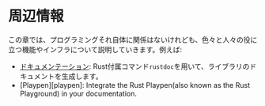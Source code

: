 <!--
# Meta
-->
# 周辺情報

<!--
Some topics aren't exactly relevant to how you program but provide you
tooling or infrastructure support which just makes things better for
everyone. These topics include:
-->
この章では、プログラミングそれ自体に関係はないけれども、色々と人々の役に立つ機能やインフラについて説明していきます。例えば:

<!--
- [Documentation][doc]: Generate library documentation for users via the included
  `rustdoc`.
- [Playground][playground]: Integrate the Rust Playground in your documentation.
-->
- [ドキュメンテーション][doc]: Rust付属コマンド`rustdoc`を用いて、ライブラリのドキュメントを生成します。
- [Playpen][playpen]: Integrate the Rust Playpen(also known as the Rust Playground) in your documentation.

[doc]: meta/doc.md
[playground]: meta/playground.md
